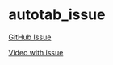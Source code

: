 # autotab_issue

[GitHub Issue](https://github.com/Milad-Akarie/auto_route_library/issues/1371) 

[Video with issue](https://github.com/mirland/auto_route_library_issue/blob/master/video/device-2023-06-05-224215.webm)
